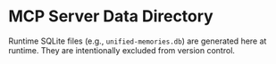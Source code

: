 # MCP Server Data Directory

Runtime SQLite files (e.g., `unified-memories.db`) are generated here at runtime. They are intentionally excluded from version control.
